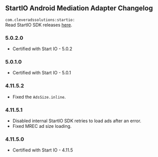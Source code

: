 ## StartIO Android Mediation Adapter Changelog
`com.cleveradssolutions:startio:`  
Read StartIO SDK releases [here](https://support.start.io/hc/en-us/articles/5813405015442-Android-SDK-Change-Log).

### 5.0.2.0
- Certified with Start IO - 5.0.2

### 5.0.1.0
- Certified with Start IO - 5.0.1

### 4.11.5.2
- Fixed the `AdsSize.inline`.

### 4.11.5.1
- Disabled internal StartIO SDK retries to load ads after an error.
- Fixed MREC ad size loading.

### 4.11.5.0
- Certified with Start IO - 4.11.5
